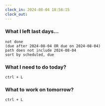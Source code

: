 ```yaml
---
clock_in: 2024-08-04 18:58:15
clock_out: 
---
```

### What I left last days...
```tasks
not done 
(due after 2024-08-04 OR due on 2024-08-04) 
path does not include 2024-08-04 
sort by scheduled, due
```

### What I need to do today?
`ctrl + L`

### What to work on tomorrow?
`ctrl + L`
